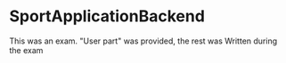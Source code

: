 # SportApplicationBackend
This was an exam. "User part" was provided, the rest was Written during the exam
